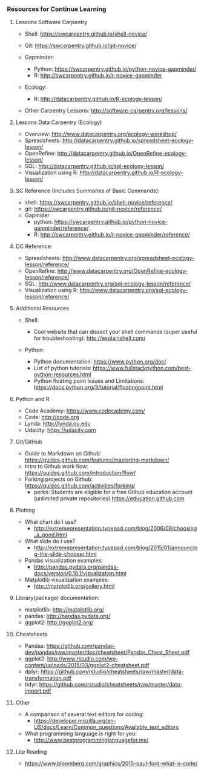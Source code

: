 ### Resources for Continue Learning

1. Lessons Software Carpentry
	* Shell: 	https://swcarpentry.github.io/shell-novice/
	* Git: 	https://swcarpentry.github.io/git-novice/
	* Gapminder:
		*	Python: https://swcarpentry.github.io/python-novice-gapminder/
		*	R:		http://swcarpentry.github.io/r-novice-gapminder
	* Ecology:
		*   R: 		http://datacarpentry.github.io/R-ecology-lesson/

	* Other Carpentry Lessons:  http://software-carpentry.org/lessons/

1. Lessons Data Carpentry (Ecology)
	* Overview:	http://www.datacarpentry.org/ecology-workshop/
	* Spreadsheets: http://datacarpentry.github.io/spreadsheet-ecology-lesson/
	* OpenRefine: http://datacarpentry.github.io/OpenRefine-ecology-lesson/
	* SQL:	http://datacarpentry.github.io/sql-ecology-lesson/
	* Visualization using R: http://datacarpentry.github.io/R-ecology-lesson/

1. SC Reference (Includes Summaries of Basic Commands):
	* shell: 	https://swcarpentry.github.io/shell-novice/reference/
	* git: 	https://swcarpentry.github.io/git-novice/reference/
	* Gapmider
		*	python: https://swcarpentry.github.io/python-novice-gapminder/reference/
		*	R:		http://swcarpentry.github.io/r-novice-gapminder/reference/

1. DC Reference:
	* Spreadsheets: http://www.datacarpentry.org/spreadsheet-ecology-lesson/reference/
	* OpenRefine: http://www.datacarpentry.org/OpenRefine-ecology-lesson/reference/
	* SQL:	http://www.datacarpentry.org/sql-ecology-lesson/reference/
	* Visualization using R: http://www.datacarpentry.org/sql-ecology-lesson/reference/

1. Additional Resources
	* Shell:
		* Cool website that can dissect your shell commands (super useful for troubleshooting):
		http://explainshell.com/

	* Python:
		* Python documentation: https://www.python.org/doc/
		* List of python tutorials: https://www.fullstackpython.com/best-python-resources.html
		* Python floating point Issues and Limitations: https://docs.python.org/3/tutorial/floatingpoint.html

1. Python and R
	* Code Academy: https://www.codecademy.com/
	* Code:	http://code.org
	* Lynda:	http://lynda.ou.edu
	* Udacity:	https://udacity.com

1. Git/GitHub
	* Guide to Markdown on Github: https://guides.github.com/features/mastering-markdown/
	* Intro to Github work flow: https://guides.github.com/introduction/flow/
	* Forking projects on Github: https://guides.github.com/activities/forking/
		* perks: Students are eligible for a free Github education account (unlimited private repositories) https://education.github.com

1. Plotting
	* What chart do I use?
		* http://extremepresentation.typepad.com/blog/2006/09/choosing_a_good.html
	* What slide do I use?
		* http://extremepresentation.typepad.com/blog/2015/01/announcing-the-slide-chooser.html
	* Pandas visualization examples:
		* http://pandas.pydata.org/pandas-docs/version/0.18.1/visualization.html
	* Matplotlib visualization examples:
		* http://matplotlib.org/gallery.html

1. Library(package) documentation:
	* matplotlib: http://matplotlib.org/
	* pandas: http://pandas.pydata.org/
	* ggplot2: http://ggplot2.org/
 
1. Cheatsheets
	* Pandas: 	https://github.com/pandas-dev/pandas/raw/master/doc/cheatsheet/Pandas_Cheat_Sheet.pdf
	* ggplot2:	http://www.rstudio.com/wp-content/uploads/2015/03/ggplot2-cheatsheet.pdf
	* dplyr: https://github.com/rstudio/cheatsheets/raw/master/data-transformation.pdf
	* tidyr: https://github.com/rstudio/cheatsheets/raw/master/data-import.pdf

1. Other
	* A comparison of several text editors for coding: 
		* https://developer.mozilla.org/en-US/docs/Learn/Common_questions/Available_text_editors
	* What programming language is right for you: 
		* http://www.bestprogramminglanguagefor.me/

1. Lite Reading
	*  https://www.bloomberg.com/graphics/2015-paul-ford-what-is-code/
